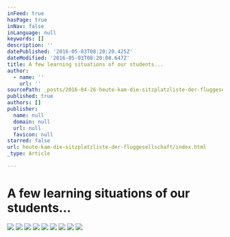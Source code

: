 ```yaml
---
inFeed: true
hasPage: true
inNav: false
inLanguage: null
keywords: []
description: ''
datePublished: '2016-05-03T08:20:20.425Z'
dateModified: '2016-05-03T08:20:08.647Z'
title: A few learning situations of our students...
author:
  - name: ''
    url: ''
sourcePath: _posts/2016-04-26-heute-kam-die-sitzplatzliste-der-fluggesellschaft.md
published: true
authors: []
publisher:
  name: null
  domain: null
  url: null
  favicon: null
starred: false
url: heute-kam-die-sitzplatzliste-der-fluggesellschaft/index.html
_type: Article

---
```

# A few learning situations of our students...
![](https://the-grid-user-content.s3-us-west-2.amazonaws.com/3ebe1139-8bad-4540-b5f9-1138feb99a47.jpg)
![](https://the-grid-user-content.s3-us-west-2.amazonaws.com/97e9cf89-27da-4538-9bc8-d70f135fe6ea.jpg)
![](https://the-grid-user-content.s3-us-west-2.amazonaws.com/efad61cf-1dae-4dda-a49f-8f0fcb88380b.jpg)
![](https://the-grid-user-content.s3-us-west-2.amazonaws.com/046e18e7-8215-41b2-a975-aa6166bf3544.jpg)
![](https://the-grid-user-content.s3-us-west-2.amazonaws.com/bd890e3f-9961-4003-8d5c-cb48a1a140f5.jpg)
![](https://the-grid-user-content.s3-us-west-2.amazonaws.com/94439be9-8750-49f0-8753-1f6ff50ea3fb.jpg)
![](https://the-grid-user-content.s3-us-west-2.amazonaws.com/5576f1d6-406e-438d-81e4-2908a5e52974.jpg)
![](https://the-grid-user-content.s3-us-west-2.amazonaws.com/17e7b494-996d-48aa-9bcb-d0145865d064.jpg)
![](https://the-grid-user-content.s3-us-west-2.amazonaws.com/83d958e9-43cc-4867-b75b-de8fae3cdef8.jpg)